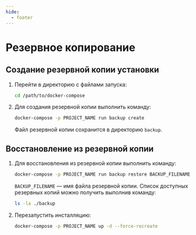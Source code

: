```yaml
---
hide:
  - footer
---
```

# Резервное копирование

## Создание резервной копии установки

1. Перейти в директорию с файлами запуска:

    ```bash linenums="1"
    cd /path/to/docker-compose
    ```

2. Для создания резервной копии выполнить команду:


    ```bash linenums="2"
    docker-compose -p PROJECT_NAME run backup create
    ```

    Файл резервной копии сохранится в директорию `backup`.


## Восстановление из резервной копии

1. Для восстановления из резервной копии выполнить команду:


    ```bash linenums="1"
    docker-compose -p PROJECT_NAME run backup restore BACKUP_FILENAME
    ```

    `BACKUP_FILENAME` — имя файла резервной копии. Список доступных резервных копий можно получить выполнив команду:
    
    ```bash
    ls -la ./backup
    ```

2. Перезапустить инсталляцию:

    ```bash linenums="2"
    docker-compose -p PROJECT_NAME up -d --force-recreate
    ```
